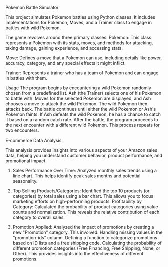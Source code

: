 Pokemon Battle Simulator

This project simulates Pokemon battles using Python classes. It includes implementations for Pokemon, Moves, and a Trainer class to engage in battles with wild Pokemon.

The game revolves around three primary classes:
Pokemon: This class represents a Pokemon with its stats, moves, and methods for attacking, taking damage, gaining experience, and accessing stats.

Move: Defines a move that a Pokemon can use, including details like power, accuracy, category, and any special effects it might inflict.

Trainer: Represents a trainer who has a team of Pokemon and can engage in battles with them.

Usage
The program begins by encountering a wild Pokemon randomly chosen from a predefined list.
Ash (the Trainer) selects one of his Pokemon to battle with.
Moves for the selected Pokemon are displayed, and Ash chooses a move to attack the wild Pokemon.
The wild Pokemon then attacks back.
The battle continues until either the wild Pokemon or Ash's Pokemon faints.
If Ash defeats the wild Pokemon, he has a chance to catch it based on a random catch rate.
After the battle, the program proceeds to the next encounter with a different wild Pokemon.
This process repeats for two encounters.

E-commerce Data Analysis 

This analysis provides insights into various aspects of your Amazon sales data, helping you understand customer behavior, product performance, and promotional impact.

1. Sales Performance Over Time:
Analyzed monthly sales trends using a line chart. This helps identify peak sales months and potential seasonality.

3. Top Selling Products/Categories:
Identified the top 10 products (or categories) by total sales using a bar chart. This allows you to focus marketing efforts on high-performing products.
Profitability by Category:
Calculated the probability of product categories using value counts and normalization. This reveals the relative contribution of each category to overall sales.

4. Promotion Applied:
Analyzed the impact of promotions by creating a new "Promotion" category. This involved:
Handling missing values in the "promotion-ids" column.
Defining a function to categorize promotions based on ID lists and a free shipping code.
Calculating the probability of different promotion categories (Free Financing, Free Shipping, None, or Other). This provides insights into the effectiveness of different promotions.

